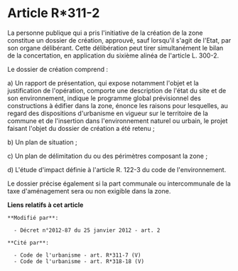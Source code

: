 # Article R*311-2

La personne publique qui a pris l'initiative de la création de  la zone constitue un dossier de création, approuvé, sauf
lorsqu'il  s'agit de l'Etat, par son organe délibérant. Cette délibération peut  tirer simultanément le bilan de la
concertation, en application du  sixième alinéa de l'article L. 300-2. 

Le dossier de création comprend : 

a)  Un rapport de présentation, qui expose notamment l'objet et la  justification de l'opération, comporte une description de
l'état du site  et de son environnement, indique le programme global prévisionnel des  constructions à édifier dans la zone,
énonce les raisons pour  lesquelles, au regard des dispositions d'urbanisme en vigueur sur le  territoire de la commune et de
l'insertion dans l'environnement naturel  ou urbain, le projet faisant l'objet du dossier de création a été retenu  ; 

b) Un plan de situation ; 

c) Un plan de délimitation du ou des périmètres composant la zone ; 

d) L'étude d'impact définie à l'article R. 122-3 du code de l'environnement. 

Le dossier précise également si la part communale ou intercommunale de la taxe d'aménagement sera ou non exigible dans la
zone.

**Liens relatifs à cet article**

	**Modifié par**:

	  - Décret n°2012-87 du 25 janvier 2012 - art. 2

	**Cité par**:

	  - Code de l'urbanisme - art. R*311-7 (V)
	  - Code de l'urbanisme - art. R*318-18 (V)
